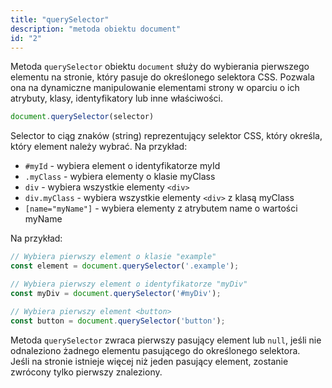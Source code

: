 ```yaml
---
title: "querySelector"
description: "metoda obiektu document"
id: "2"
---
```


Metoda `querySelector` obiektu `document` służy do wybierania pierwszego elementu na stronie, który pasuje do określonego selektora CSS. Pozwala ona na dynamiczne manipulowanie elementami strony w oparciu o ich atrybuty, klasy, identyfikatory lub inne właściwości.
```js
document.querySelector(selector)
```
Selector to ciąg znaków (string) reprezentujący selektor CSS, który określa, który element należy wybrać. Na przykład:

- `#myId` - wybiera element o identyfikatorze myId
- `.myClass` - wybiera elementy o klasie myClass
- `div` - wybiera wszystkie elementy `<div>`
- `div.myClass` - wybiera wszystkie elementy `<div>` z klasą myClass
- `[name="myName"]` - wybiera elementy z atrybutem name o wartości myName

Na przykład: 
```js
// Wybiera pierwszy element o klasie "example"
const element = document.querySelector('.example');

// Wybiera pierwszy element o identyfikatorze "myDiv"
const myDiv = document.querySelector('#myDiv');

// Wybiera pierwszy element <button>
const button = document.querySelector('button');
```

Metoda `querySelector` zwraca pierwszy pasujący element lub `null`, jeśli nie odnaleziono żadnego elementu pasującego do określonego selektora.\
Jeśli na stronie istnieje więcej niż jeden pasujący element, zostanie zwrócony tylko pierwszy znaleziony.